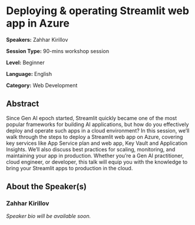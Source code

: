 # Deploying & operating Streamlit web app in Azure

**Speakers:** Zahhar Kirillov

**Session Type:** 90-mins workshop session

**Level:** Beginner

**Language:** English

**Category:** Web Development

## Abstract

Since Gen AI epoch started, Streamlit quickly became one of the most popular frameworks for building AI applications, but how do you effectively deploy and operate such apps in a cloud environment? In this session, we’ll walk through the steps to deploy a Streamlit web app on Azure, covering key services like App Service plan and web app, Key Vault and Application Insights. We’ll also discuss best practices for scaling, monitoring, and maintaining your app in production. Whether you’re a Gen AI practitioner, cloud engineer, or developer, this talk will equip you with the knowledge to bring your Streamlit apps to production in the cloud.


## About the Speaker(s)

### Zahhar Kirillov

*Speaker bio will be available soon.*

